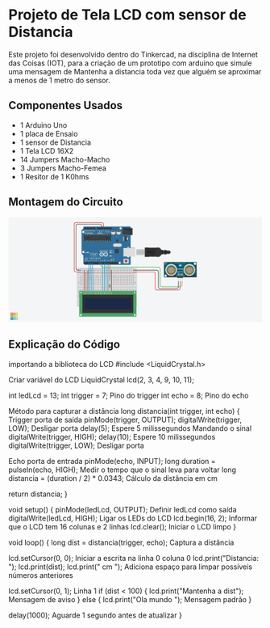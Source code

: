 # Projeto de Tela LCD com sensor de Distancia


Este projeto foi desenvolvido dentro do Tinkercad, na disciplina de Internet das Coisas
(IOT), para a criação de um prototipo com arduino que simule uma mensagem de Mantenha a distancia
toda vez que alguém se aproximar a menos de 1 metro do sensor.


## Componentes Usados 
- 1 Arduino Uno
- 1 placa de Ensaio
- 1 sensor de Distancia
- 1 Tela LCD 16X2
- 14 Jumpers Macho-Macho
- 3 Jumpers Macho-Femea
- 1 Resitor de 1 K0hms

## Montagem do Circuito
![Imagem do Circuito](TELALCD.png)

## Explicação do Código
importando a biblioteca do LCD
#include <LiquidCrystal.h>

Criar variável do LCD
LiquidCrystal lcd(2, 3, 4, 9, 10, 11);

int ledLcd = 13;
int trigger = 7; Pino do trigger
int echo = 8;    Pino do echo

 Método para capturar a distância
long distancia(int trigger, int echo) {
   Trigger porta de saída
  pinMode(trigger, OUTPUT);
  digitalWrite(trigger, LOW); Desligar porta
  delay(5); Espere 5 milissegundos
   Mandando o sinal
  digitalWrite(trigger, HIGH);
  delay(10); Espere 10 milissegundos
  digitalWrite(trigger, LOW); Desligar porta
  
  Echo porta de entrada
  pinMode(echo, INPUT);
  long duration = pulseIn(echo, HIGH); Medir o tempo que o sinal leva para voltar
  long distancia = (duration / 2) * 0.0343; Cálculo da distância em cm
  
  return distancia;
}

void setup() {
  pinMode(ledLcd, OUTPUT); Definir ledLcd como saída
  digitalWrite(ledLcd, HIGH); Ligar os LEDs do LCD
  lcd.begin(16, 2); Informar que o LCD tem 16 colunas e 2 linhas
  lcd.clear(); Iniciar o LCD limpo
}

void loop() {
  long dist = distancia(trigger, echo); Captura a distância
  
  lcd.setCursor(0, 0); Iniciar a escrita na linha 0 coluna 0
  lcd.print("Distancia: ");
  lcd.print(dist);
  lcd.print(" cm   "); Adiciona espaço para limpar possíveis números anteriores

  lcd.setCursor(0, 1); Linha 1
  if (dist < 100) {
    lcd.print("Mantenha a dist"); Mensagem de aviso
  } else {
    lcd.print("Ola mundo "); Mensagem padrão
  }
  
  delay(1000); Aguarde 1 segundo antes de atualizar
}

